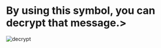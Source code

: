 # By using this symbol, you can decrypt that message.>





![decrypt](https://user-images.githubusercontent.com/62828693/115583166-4729d100-a2e7-11eb-9867-4c044f197547.png)

